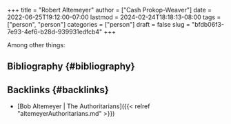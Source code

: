 +++
title = "Robert Altemeyer"
author = ["Cash Prokop-Weaver"]
date = 2022-06-25T19:12:00-07:00
lastmod = 2024-02-24T18:18:13-08:00
tags = ["person", "person"]
categories = ["person"]
draft = false
slug = "bfdb06f3-7e93-4ef6-b28d-939931edfcb4"
+++

Among other things:


## Bibliography {#bibliography}

<style>.csl-entry{text-indent: -1.5em; margin-left: 1.5em;}</style><div class="csl-bib-body">
</div>


## Backlinks {#backlinks}

-   [Bob Altemeyer | The Authoritarians]({{< relref "altemeyerAuthoritarians.md" >}})
